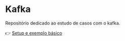 # Kafka

Repositório dedicado ao estudo de casos com o kafka.

👉 [Setup e exemplo básico](./kafka-cluster/)
